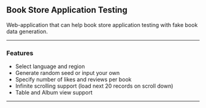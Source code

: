 ## Book Store Application Testing

Web-application that can help book store application testing with fake book data generation.

---

### Features

- Select language and region
- Generate random seed or input your own
- Specify number of likes and reviews per book
- Infinite scrolling support (load next 20 records on scroll down)
- Table and Album view support

---